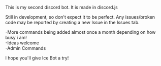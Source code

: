 This is my second discord bot. It is made in discord.js   
   
Still in development, so don't expect it to be perfect. Any issues/broken code may be reported by creating a new Issue in the Issues tab.  
   
-More commands being added almost once a month depending on how busy i am!   
-Ideas welcome   
-Admin Commands   
   
I hope you'll give Ice Bot a try!
